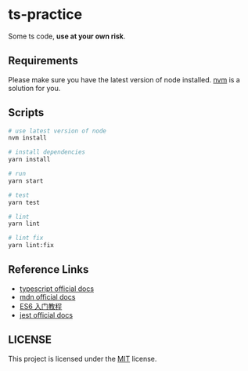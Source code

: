 # ts-practice

Some ts code, **use at your own risk**.

## Requirements

Please make sure you have the latest version of node installed. [nvm](https://github.com/nvm-sh/nvm) is a solution for you.

## Scripts

```bash
# use latest version of node
nvm install

# install dependencies
yarn install

# run
yarn start

# test
yarn test

# lint
yarn lint

# lint fix
yarn lint:fix
```

## Reference Links

+ [typescript official docs](https://www.typescriptlang.org/docs/handbook)
+ [mdn official docs](https://developer.mozilla.org/en-US/docs/Web/JavaScript)
+ [ES6 入门教程](https://es6.ruanyifeng.com/)
+ [jest official docs](https://jestjs.io/)

## LICENSE

This project is licensed under the [MIT](LICENSE) license.
